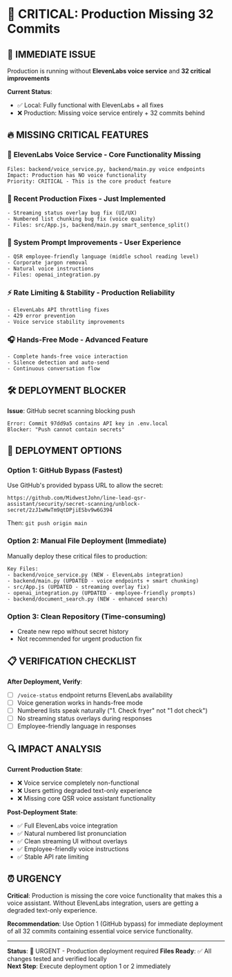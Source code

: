 # 🚨 CRITICAL: Production Missing 32 Commits

## 🎯 **IMMEDIATE ISSUE**
Production is running without **ElevenLabs voice service** and **32 critical improvements**

**Current Status**: 
- ✅ Local: Fully functional with ElevenLabs + all fixes
- ❌ Production: Missing voice service entirely + 32 commits behind

## 🔥 **MISSING CRITICAL FEATURES**

### 🎤 **ElevenLabs Voice Service** - Core Functionality Missing
```
Files: backend/voice_service.py, backend/main.py voice endpoints
Impact: Production has NO voice functionality
Priority: CRITICAL - This is the core product feature
```

### 🔧 **Recent Production Fixes** - Just Implemented  
```
- Streaming status overlay bug fix (UI/UX)
- Numbered list chunking bug fix (voice quality)
- Files: src/App.js, backend/main.py smart_sentence_split()
```

### 🚨 **System Prompt Improvements** - User Experience
```
- QSR employee-friendly language (middle school reading level)
- Corporate jargon removal
- Natural voice instructions
- Files: openai_integration.py
```

### ⚡ **Rate Limiting & Stability** - Production Reliability
```
- ElevenLabs API throttling fixes
- 429 error prevention
- Voice service stability improvements
```

### 🎧 **Hands-Free Mode** - Advanced Feature
```
- Complete hands-free voice interaction
- Silence detection and auto-send
- Continuous conversation flow
```

## 🛠️ **DEPLOYMENT BLOCKER**

**Issue**: GitHub secret scanning blocking push
```
Error: Commit 97dd9a5 contains API key in .env.local
Blocker: "Push cannot contain secrets"
```

## 🚀 **DEPLOYMENT OPTIONS**

### **Option 1: GitHub Bypass (Fastest)**
Use GitHub's provided bypass URL to allow the secret:
```
https://github.com/MidwestJohn/line-lead-qsr-assistant/security/secret-scanning/unblock-secret/2zJ1wHwTm9qtDPjiESbv9w6G394
```
Then: `git push origin main`

### **Option 2: Manual File Deployment (Immediate)**
Manually deploy these critical files to production:
```
Key Files:
- backend/voice_service.py (NEW - ElevenLabs integration)
- backend/main.py (UPDATED - voice endpoints + smart chunking)
- src/App.js (UPDATED - streaming overlay fix)
- openai_integration.py (UPDATED - employee-friendly prompts)
- backend/document_search.py (NEW - enhanced search)
```

### **Option 3: Clean Repository (Time-consuming)**
- Create new repo without secret history
- Not recommended for urgent production fix

## 📋 **VERIFICATION CHECKLIST**

**After Deployment, Verify**:
- [ ] `/voice-status` endpoint returns ElevenLabs availability
- [ ] Voice generation works in hands-free mode
- [ ] Numbered lists speak naturally ("1. Check fryer" not "1 dot check")
- [ ] No streaming status overlays during responses
- [ ] Employee-friendly language in responses

## 🔍 **IMPACT ANALYSIS**

**Current Production State**:
- ❌ Voice service completely non-functional
- ❌ Users getting degraded text-only experience  
- ❌ Missing core QSR voice assistant functionality

**Post-Deployment State**:
- ✅ Full ElevenLabs voice integration
- ✅ Natural numbered list pronunciation
- ✅ Clean streaming UI without overlays
- ✅ Employee-friendly voice instructions
- ✅ Stable API rate limiting

## ⏰ **URGENCY**

**Critical**: Production is missing the core voice functionality that makes this a voice assistant. Without ElevenLabs integration, users are getting a degraded text-only experience.

**Recommendation**: Use Option 1 (GitHub bypass) for immediate deployment of all 32 commits containing essential voice service functionality.

---
**Status**: 🚨 URGENT - Production deployment required
**Files Ready**: ✅ All changes tested and verified locally  
**Next Step**: Execute deployment option 1 or 2 immediately